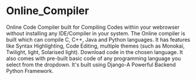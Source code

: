 # Online_Compiler
Online Code Compiler built for Compiling Codes within your webrowser without installing any IDE/Compiler in your system.
The Online compiler is built which can compile C, C++, Java and Python languages.
It has features like Syntax Highlighting, Code Editing, multiple themes (such as Monokai, Twilight, light, Solarised light).
Download code in the chosen language.
It also comes with pre-built basic code of any programming language you select from the dropdown.
It's built using Django-A Powerful Backend Python Framework.

